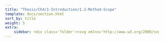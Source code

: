 ```yaml
---
title: "Thesis/Ch4/1-Introduction/1.2-Method-Scope"
template: docs/section.html
sort_by: title
weight: 5
extra:
    sidebar: <div class='folder'><svg xmlns='http://www.w3.org/2000/svg' viewBox='0 0 512 512'><path d='M448 96h-172.1L226.7 50.75C214.7 38.74 198.5 32 181.5 32H64C28.65 32 0 60.66 0 96v320c0 35.34 28.65 64 64 64h384c35.35 0 64-28.66 64-64V160C512 124.7 483.3 96 448 96zM64 80h117.5c4.273 0 8.293 1.664 11.31 4.688L256 144h192c8.822 0 16 7.176 16 16v32h-416V96C48 87.18 55.18 80 64 80zM448 432H64c-8.822 0-16-7.176-16-16V240h416V416C464 424.8 456.8 432 448 432z' /></svg></div>1.2-Method-Scope
---
```

